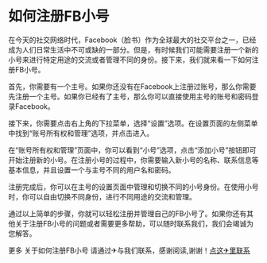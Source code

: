 # 如何注册FB小号

在今天的社交网络时代，Facebook（脸书）作为全球最大的社交平台之一，已经成为人们日常生活中不可或缺的一部分。但是，有时候我们可能需要注册一个新的小号来进行特定用途的交流或者管理不同的身份。接下来，我们就来看一下如何注册FB小号。

首先，你需要有一个主号。如果你还没有在Facebook上注册过账号，那么你需要先注册一个主号。如果你已经有了主号，那么你可以直接使用主号的账号和密码登录Facebook。

接下来，你需要点击右上角的下拉菜单，选择“设置”选项。在设置页面的左侧菜单中找到“账号所有权和管理”选项，并点击进入。

在“账号所有权和管理”页面中，你可以看到“小号”选项，点击“添加小号”按钮即可开始注册新的小号。在注册小号的过程中，你需要输入新小号的名称、联系信息等基本信息，并且设置一个与主号不同的用户名和密码。

注册完成后，你可以在主号的设置页面中管理和切换不同的小号身份。在使用小号时，你可以自由切换不同身份，进行不同用途的交流和管理。

通过以上简单的步骤，你就可以轻松注册并管理自己的FB小号了。如果你还有其他关于注册FB小号的问题或者需要更多帮助，可以随时联系我们，我们会竭诚为您解答。

更多 关于如何注册FB小号 请通过✈与我们联系，感谢阅读,谢谢！[点这✈里联系](https://a.k02.cc)